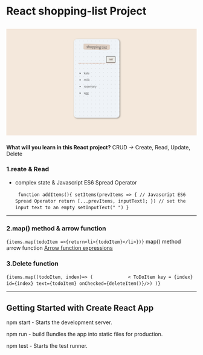 # React shopping-list Project
![shopping-list](https://github.com/miya-w/React-Projects/blob/main/06-react-shopping-list/imgs/shoppinglist01.png)
---
**What will you learn in this React project?**
CRUD -> Create, Read, Update, Delete
### 1.reate & Read
- complex state & Javascript ES6 Spread Operator

  ` function addItems(){
    setItems(prevItems => {
      // Javascript ES6 Spread Operator
      return [...prevItems, inputText];
    })
    // set the input text to an empty
    setInputText(" ")
  }`

---
### 2.map() method & arrow function
`{items.map(todoItem =>{return<li>{todoItem}</li>})}`
map() method
arrow function
[Arrow function expressions](https://developer.mozilla.org/en-US/docs/Web/JavaScript/Reference/Functions/Arrow_functions)

### 3.Delete function
`
 {items.map((todoItem, index)=> (            
          < ToDoItem key = {index} id={index} text={todoItem} onChecked={deleteItem()}/>)
          )}
`

---
## Getting Started with Create React App

npm start -  Starts the development server.

npm run - build Bundles the app into static files for production.

npm test - Starts the test runner.